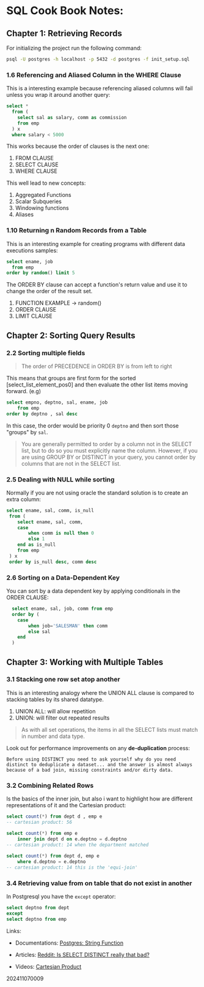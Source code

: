 # SQL Cook Book Notes: 

## Chapter 1: Retrieving Records

For initializing the project run the following command:

```bash
psql -U postgres -h localhost -p 5432 -d postgres -f init_setup.sql
```

### 1.6 Referencing and Aliased Column in the WHERE Clause

This is a interesting example because referencing aliased columns will fail unless you wrap it around another query:
```sql
select *
  from (
    select sal as salary, comm as commission
    from emp
  ) x
  where salary < 5000
```

This works because the order of clauses is the next one:

1. FROM CLAUSE
2. SELECT CLAUSE
3. WHERE CLAUSE

This well lead to new concepts:

1. Aggregated Functions
2. Scalar Subqueries
3. Windowing functions
4. Aliases


### 1.10 Returning n Random Records from a Table

This is an interesting example for creating programs with different data executions samples:

```sql
select ename, job
  from emp
order by random() limit 5
```

The ORDER BY clause can accept a function's return value and use it to change the order of the result set.

1. FUNCTION EXAMPLE -> random()
2. ORDER CLAUSE
3. LIMIT CLAUSE


## Chapter 2: Sorting Query Results

### 2.2 Sorting multiple fields

> The order of PRECEDENCE in ORDER BY is from left to right

This means that groups are first form for the sorted [select_list_element_pos0] and then evaluate the other list items moving forward. (e.g) 

```sql
select empno, deptno, sal, ename, job 
	from emp
order by deptno , sal desc
```

In this case, the order would be priority 0 `deptno` and then sort those "groups" by `sal`.

> You are generally permitted to order by a column not in the SELECT list, but to do so you must explicitly name the column. However, if you are using GROUP BY or DISTINCT in your query, you cannot order by columns that are not in the SELECT list.

### 2.5 Dealing with NULL while sorting

Normally if you are not using oracle the standard solution is to create an extra column:

```sql
select ename, sal, comm, is_null
 from (
 	select ename, sal, comm, 
 	case 
	    when comm is null then 0 
 		else 1 
 	end as is_null
 	from emp
 ) x
 order by is_null desc, comm desc
```

### 2.6 Sorting on a Data-Dependent Key

You can sort by a data dependent key by applying conditionals in the ORDER CLAUSE:

```sql
  select ename, sal, job, comm from emp
  order by (
  	case 
	  	when job='SALESMAN' then comm
  		else sal
	end
  )
```


## Chapter 3: Working with Multiple Tables

### 3.1 Stacking one row set atop another

This is an interesting analogy where the UNION ALL clause is compared to stacking tables by its shared datatype.

1. UNION ALL: will allow repetition
2. UNION: will filter out repeated results

> As with all set operations, the items in all the SELECT lists must match in number and data type.

Look out for performance improvements on any **de-duplication** process:
```text
Before using DISTINCT you need to ask yourself why do you need distinct to deduplicate a dataset... and the answer is almost always because of a bad join, missing constraints and/or dirty data.
```

### 3.2 Combining Related Rows

Is the basics of the inner join, but also i want to highlight how are different representations of it and the Cartesian product:

```sql
select count(*) from dept d , emp e 
-- cartesian product: 56

select count(*) from emp e 
	inner join dept d on e.deptno = d.deptno
-- cartesian product: 14 when the department matched
	
select count(*) from dept d, emp e 
	where d.deptno = e.deptno 
-- cartesian product: 14 this is the 'equi-join'
```

### 3.4 Retrieving value from on table that do not exist in another

In Postgresql you have the `except` operator:

```sql
select deptno from dept
except
select deptno from emp
```


Links:

- Documentations:
[Postgres: String Function](https://www.postgresql.org/docs/9.1/functions-string.html)

- Articles:
[Reddit: Is SELECT DISTINCT really that bad?](https://www.reddit.com/r/dataengineering/comments/17qge22/is_select_distinct_really_that_bad/)
- Videos:
[Cartesian Product](https://www.youtube.com/watch?v=ufjEv-5nmcA&ab_channel=Dr.TreforBazett)

202411070009
